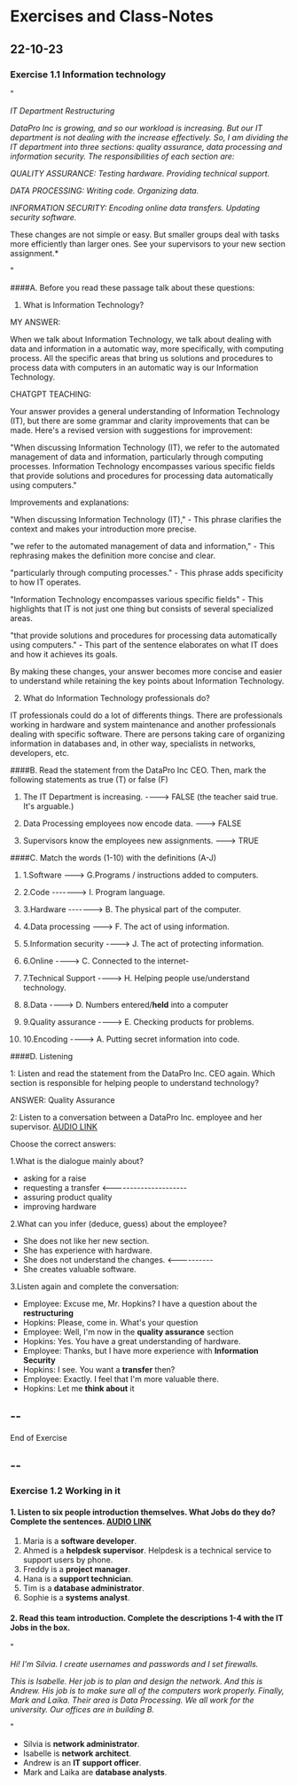 # Exercises and Class-Notes

## 22-10-23

### Exercise 1.1 Information technology 

"

*IT Department Restructuring*

*DataPro Inc is growing, and so our workload is increasing. But our IT department is not dealing with the increase effectively. So, I am dividing the IT department into three sections: quality assurance, data processing and information security. The responsibilities of each section are:*

*QUALITY ASSURANCE: Testing hardware. Providing technical support.*

*DATA PROCESSING: Writing code. Organizing data.*

*INFORMATION SECURITY: Encoding online data transfers. Updating security software.*

These changes are not simple or easy. But smaller groups deal with tasks more efficiently than larger ones. See your supervisors to your new section assignment.*

"

####A. Before you read these passage talk about these questions:

1. What is Information Technology?

MY ANSWER: 

When we talk about Information Technology, we talk about dealing with data and information in a automatic way, more specifically, with computing process. All the specific areas that bring us solutions and procedures to process data with computers in an automatic way is our Information Technology.

CHATGPT TEACHING: 

Your answer provides a general understanding of Information Technology (IT), but there are some grammar and clarity improvements that can be made. Here's a revised version with suggestions for improvement:

"When discussing Information Technology (IT), we refer to the automated management of data and information, particularly through computing processes. Information Technology encompasses various specific fields that provide solutions and procedures for processing data automatically using computers."

Improvements and explanations:

"When discussing Information Technology (IT)," - This phrase clarifies the context and makes your introduction more precise.

"we refer to the automated management of data and information," - This rephrasing makes the definition more concise and clear.

"particularly through computing processes." - This phrase adds specificity to how IT operates.

"Information Technology encompasses various specific fields" - This highlights that IT is not just one thing but consists of several specialized areas.

"that provide solutions and procedures for processing data automatically using computers." - This part of the sentence elaborates on what IT does and how it achieves its goals.

By making these changes, your answer becomes more concise and easier to understand while retaining the key points about Information Technology.



2. What do Information Technology professionals do?

IT professionals could do a lot of differents things. There are professionals working in hardware and system maintenance and another professionals dealing with specific software. There are persons taking care of organizing information in databases and, in other way, specialists in networks, developers, etc.

####B. Read the statement from the DataPro Inc CEO. Then, mark the following statements as true (T) or false (F)

  1. The IT Department is increasing. ----> FALSE (the teacher said true. It's arguable.)

  2. Data Processing employees now encode data. ---> FALSE

  3. Supervisors know the employees new assignments. ---> TRUE

####C. Match the words (1-10) with the definitions (A-J)

1. 1.Software ---> G.Programs / instructions added to computers.

2. 2.Code -------> I. Program language.

3. 3.Hardware -------> B. The physical part of the computer.

4. 4.Data processing ---> F. The act of using information.

5. 5.Information security ----> J. The act of protecting information.

6. 6.Online ----> C. Connected to the internet-

7. 7.Technical Support ----> H. Helping people use/understand technology.

8. 8.Data ----> D. Numbers entered/**held** into a computer

9. 9.Quality assurance ----> E. Checking products for problems.

10. 10.Encoding ----> A. Putting secret information into code.  

####D. Listening

1: Listen and read the statement from the DataPro Inc. CEO again. Which section is responsible for helping people to understand technology?

ANSWER: Quality Assurance



2: Listen to a conversation between a DataPro Inc. employee and her supervisor. [AUDIO LINK](https://campusfp.unir.net/courses/1655/files/118190?module_item_id=35112)

Choose the correct answers:

1.What is the dialogue mainly about?

- asking for a raise
- requesting a transfer <---------------------
- assuring product quality 
- improving hardware 

2.What can you infer (deduce, guess) about the employee?

- She does not like her new section. 
- She has experience with hardware.
- She does not understand the changes. <---------- 
- She creates valuable software.

3.Listen again and complete the conversation:

- Employee: Excuse me, Mr. Hopkins? I have a question about the **restructuring**
- Hopkins: Please, come in. What's your question
- Employee: Well, I'm now in the **quality assurance** section
- Hopkins: Yes. You have a great understanding of hardware.
- Employee: Thanks, but I have more experience with **Information Security**
- Hopkins: I see. You want a **transfer** then?
- Employee: Exactly. I feel that I'm more valuable there.
- Hopkins: Let me **think about** it

--
--

End of Exercise

--
--


### Exercise 1.2 Working in it

#### 1. Listen to six people introduction themselves. What Jobs do they do? Complete the sentences. [AUDIO LINK](https://campusfp.unir.net/courses/1655/files/118191?module_item_id=35114)

1. Maria is a **software developer**.
2. Ahmed is a **helpdesk supervisor**. Helpdesk is a technical service to support users by phone.
3. Freddy is a **project manager**.
4. Hana is a **support technician**.
5. Tim is a **database administrator**.
6. Sophie is a **systems analyst**.

#### 2. Read this team introduction. Complete the descriptions 1-4 with the IT Jobs in the box.

"

*Hi! I'm Silvia. I create usernames and passwords and I set firewalls.*

*This is Isabelle. Her job is to plan and design the network. And this is Andrew. His job is to make sure all of the computers work properly. Finally, Mark and Laika. Their area is Data Processing. We all work for the university. Our offices are in building B.* 

"

- Silvia is **network administrator**.
- Isabelle is **network architect**.
- Andrew is an **IT support officer**.
- Mark and Laika are **database analysts**.
























